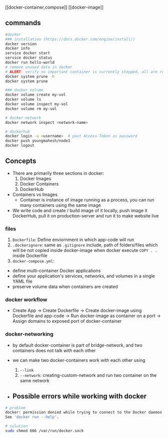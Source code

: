 [[docker-container,compose]]
[[docker-image]]
## commands
```bash
#docker
### installation (https://docs.docker.com/engine/install/)
docker version
docker info
service docker start
service docker status
docker run hello-world
# remove unused data in docker
# ALERT: verify no important container is currently stopped, all are running
docker system prune -h
docker system prune

### docker volume
docker volume create my-vol
docker volume ls
docker volume inspect my-vol
docker volume rm my-vol

# docker-network
docker network inspect <network-name>

# dockerhub
docker login -u <username>  # past Access-Token as password
docker push youngmahesh/node1
docker logout
```

## Concepts
- There are primarily three sections in docker:
	1. Docker Images
	2. Docker Containers
	3. DockerHub
- Containers vs Images
	- Container is instance of image running as a process, you can run many containers using the same image
- We write code and create / build image of it locally, push image it DockerHub, pull it on production-server and run it to make website live
### files
1. `Dockerfile`: Define enviornment in which app-code will run
2. `.dockerignore`: same as `.gitignore` include, path of folders/files which will be not copied inside docker-image when docker execute `COPY . .` inside Dockerfile
3. `docker-compose.yml`:
- define multi-container Docker applications
- define your application's services, networks, and volumes in a single YAML file
- preserve volume data when containers are created
### docker workflow
- Create App -> Create Dockerfile -> Create docker-image using Dockerfile and app-code -> Run docker-image as container on a port -> Assign domains to exposed port of docker-container
### docker-networking
- by default docker-container is part of bridge-network, and two containers does not talk with each other
- we can make two docker-containers work with each other using
	1. `--link`
	2. `--network`: creating-custom-network and run two container on the same network
	
- ## Possible errors while working with docker
```bash
# problem
docker: permission denied while trying to connect to the Docker daemon socket at unix:///var/run/docker.sock: Post "http://%2Fvar%2Frun%2Fdocker.sock/v1.24/containers/create": dial unix /var/run/docker.sock: connect: permission denied.
See 'docker run --help'.

# solution
sudo chmod 666 /var/run/docker.sock
```